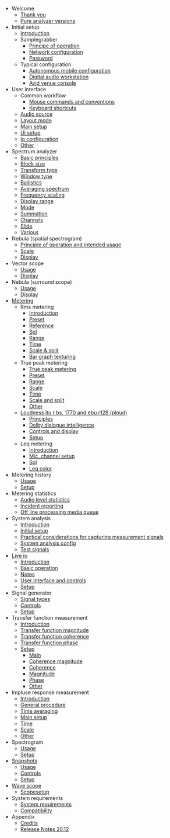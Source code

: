 * Welcome
    * [Thank you](00_Pure_Analyzer_00_Pure_Analyzer.md)
    * [Pure analyzer versions](00_Pure_Analyzer_01_Pure-analyzer-versions.md)
* Initial setup
    * [Introduction](01_Initial_Setup_00_Introduction.md)
    * Samplegrabber
        * [Principe of operation](01_Initial_Setup_01_SampleGrabber_01_Principe_of_operation.md)
        * [Network configuration](01_Initial_Setup_01_SampleGrabber_02_Network_Configuration.md)
        * [Password](01_Initial_Setup_01_SampleGrabber_03_Password.md)
    * Typical configuration
        * [Autonomous mobile configuration](01_Initial_Setup_02_Typical_configuration_01_Autonomous_mobile_configuration.md)
        * [Digital audio workstation](01_Initial_Setup_02_Typical_configuration_02_Digital_audio_workstation.md)
        * [Avid venue console](01_Initial_Setup_02_Typical_configuration_03_Avid_venue_console.md)
* User interface
    * Common workflow
        * [Mouse commands and conventions](02_User_Interface_01_Common_workflow_01_Mouse_commands_and_conventions.md)
        * [Keyboard shortcuts](02_User_Interface_01_Common_workflow_02_Keyboard_shortcuts.md)
    * [Audio source](02_User_Interface_02_Audio_source.md)
    * [Layout mode](02_User_Interface_03_Layout_mode.md)
    * [Main setup](02_User_Interface_04_Main_setup.md)
    * [Ui setup](02_User_Interface_05_UI_setup.md)
    * [Io configuration](02_User_Interface_06_IO_Configuration.md)
    * [Other](02_User_Interface_07_Other.md)
* Spectrum analyzer
    * [Basic principles](03_Spectrum_analyzer_01_Basic_principles.md)
    * [Block size](03_Spectrum_analyzer_02_Block_size.md)
    * [Transform type](03_Spectrum_analyzer_03_Transform_type.md)
    * [Window type](03_Spectrum_analyzer_04_Window_type.md)
    * [Ballistics](03_Spectrum_analyzer_05_Ballistics.md)
    * [Averaging spectrum](03_Spectrum_analyzer_06_Averaging_Spectrum.md)
    * [Frequency scaling](03_Spectrum_analyzer_07_Frequency_scaling.md)
    * [Display range](03_Spectrum_analyzer_08_Display_range.md)
    * [Mode](03_Spectrum_analyzer_09_Mode.md)
    * [Summation](03_Spectrum_analyzer_10_Summation.md)
    * [Channels](03_Spectrum_analyzer_11_Channels.md)
    * [Slide](03_Spectrum_analyzer_12_Slide_Real_time_waterfall_.md)
    * [Various](03_Spectrum_analyzer_13_Various.md)
* Nebula (spatial spectrogram)
    * [Principle of operation and intended usage](04_Nebula_Spatial_Spectrogram_01_Principle_of_operation_and_intended_usage.md)
    * [Scale](04_Nebula_Spatial_Spectrogram_02_Scale.md)
    * [Display](04_Nebula_Spatial_Spectrogram_03_Display.md)
* Vector scope
    * [Usage](05_Vector_scope_01_Usage.md)
    * [Display](05_Vector_scope_02_Display.md)
* Nebula (surround scope)
    * [Usage](06_Nebula_Surround_scope_01_Usage.md)
    * [Display](06_Nebula_Surround_scope_02_Display.md)
* [Metering](07_Metering_00_Metering.md)
    * Rms metering
        * [Introduction](07_Metering_01_RMS_Metering_01_Introduction.md)
        * [Preset](07_Metering_01_RMS_Metering_02_Preset.md)
        * [Reference](07_Metering_01_RMS_Metering_03_Reference.md)
        * [Spl](07_Metering_01_RMS_Metering_04_SPL.md)
        * [Range](07_Metering_01_RMS_Metering_05_Range.md)
        * [Time](07_Metering_01_RMS_Metering_06_Time.md)
        * [Scale & split](07_Metering_01_RMS_Metering_07_Scale_and_split.md)
        * [Bar graph texturing](07_Metering_01_RMS_Metering_08_Bar_Graph_Texturing.md)
    * True peak metering
        * [True peak metering](07_Metering_02_True_peak_metering_00_True_Peak_metering.md)
        * [Preset](07_Metering_02_True_peak_metering_01_Preset.md)
        * [Range](07_Metering_02_True_peak_metering_02_Range.md)
        * [Scale](07_Metering_02_True_peak_metering_03_Scale.md)
        * [Time](07_Metering_02_True_peak_metering_04_Time.md)
        * [Scale and split](07_Metering_02_True_peak_metering_05_Scale_and_split.md)
        * [Other](07_Metering_02_True_peak_metering_06_Other.md)
    * [Loudness itu r bs. 1770 and ebu r128 (ploud)](07_Metering_03_Loudness_ITU-R_BS._1770_and_EBU-R128_PLOUD_00_Loudness_ITU-R_BS._1770_and_EBU-R128_PLOUD.md)
        * [Principles](07_Metering_03_Loudness_ITU-R_BS._1770_and_EBU-R128_PLOUD_01_Principles.md)
        * [Dolby dialogue intelligence](07_Metering_03_Loudness_ITU-R_BS._1770_and_EBU-R128_PLOUD_02_Dolby_Dialogue_Intelligence.md)
        * [Controls and display](07_Metering_03_Loudness_ITU-R_BS._1770_and_EBU-R128_PLOUD_03_Controls_and_display.md)
        * [Setup](07_Metering_03_Loudness_ITU-R_BS._1770_and_EBU-R128_PLOUD_04_Setup.md)
    * Leq metering
        * [Introduction](07_Metering_04_Leq_Metering_01_Introduction.md)
        * [Mic. channel setup](07_Metering_04_Leq_Metering_02_Mic._Channel_Setup.md)
        * [Spl](07_Metering_04_Leq_Metering_03_SPL.md)
        * [Leq color](07_Metering_04_Leq_Metering_04_Leq_Color.md)
* Metering history
    * [Usage](08_Metering_History_01_Usage.md)
    * [Setup](08_Metering_History_02_Setup.md)
* Metering statistics
    * [Audio level statistics](09_Metering_statistics_01_Audio_level_statistics.md)
    * [Incident reporting](09_Metering_statistics_02_Incident_reporting.md)
    * [Off line processing media queue](09_Metering_statistics_03_Off-line_processing_media_queue.md)
* System analysis
    * [Introduction](10_System_analysis_01_Introduction.md)
    * [Initial setup](10_System_analysis_02_Initial_setup.md)
    * [Practical considerations for capturing measurement signals](10_System_analysis_03_Practical_considerations_for_capturing_measurement_signals.md)
    * [System analysis config](10_System_analysis_04_System_analysis_config.md)
    * [Test signals](10_System_analysis_05_Test_signals.md)
* [Live io](11_Live_IO_00_Live_IO.md)
    * [Introduction](11_Live_IO_01_Introduction.md)
    * [Basic operation](11_Live_IO_02_Basic_operation.md)
    * [Notes](11_Live_IO_03_Notes.md)
    * [User interface and controls](11_Live_IO_04_User_interface_and_controls.md)
    * [Setup](11_Live_IO_05_Setup.md)
* Signal generator
    * [Signal types](12_Signal_generator_01_Signal_types.md)
    * [Controls](12_Signal_generator_02_Controls.md)
    * [Setup](12_Signal_generator_03_Setup.md)
* Transfer function measurement
    * [Introduction](13_Transfer_function_measurement_01_Introduction.md)
    * [Transfer function magnitude](13_Transfer_function_measurement_02_Transfer_function_magnitude.md)
    * [Transfer function coherence](13_Transfer_function_measurement_03_Transfer_function_coherence.md)
    * [Transfer function phase](13_Transfer_function_measurement_04_Transfer_function_phase.md)
    * [Setup](13_Transfer_function_measurement_05_Setup_00_Setup.md)
        * [Main](13_Transfer_function_measurement_05_Setup_01_Main.md)
        * [Coherence magnitude](13_Transfer_function_measurement_05_Setup_02_Coherence_Magnitude.md)
        * [Coherence](13_Transfer_function_measurement_05_Setup_03_Coherence.md)
        * [Magnitude](13_Transfer_function_measurement_05_Setup_04_Magnitude.md)
        * [Phase](13_Transfer_function_measurement_05_Setup_05_Phase.md)
        * [Other](13_Transfer_function_measurement_05_Setup_06_Other.md)
* Impluse response measurement
    * [Introduction](14_Impluse_response_measurement_01_Introduction.md)
    * [General procedure](14_Impluse_response_measurement_02_General_procedure.md)
    * [Time averaging](14_Impluse_response_measurement_03_Time_averaging.md)
    * [Main setup](14_Impluse_response_measurement_04_Main_setup.md)
    * [Time](14_Impluse_response_measurement_05_Time.md)
    * [Scale](14_Impluse_response_measurement_06_Scale.md)
    * [Other](14_Impluse_response_measurement_07_Other.md)
* Spectrogram
    * [Usage](15_Spectrogram_01_Usage.md)
    * [Setup](15_Spectrogram_02_Setup.md)
* [Snapshots](16_Snapshots_00_Snapshots.md)
    * [Usage](16_Snapshots_01_Usage.md)
    * [Controls](16_Snapshots_02_Controls.md)
    * [Setup](16_Snapshots_03_Setup.md)
* [Wave scope](17_Wave_scope_00_Wave_scope.md)
    * [Scopesetup](17_Wave_scope_01_ScopeSetup.md)
* System requirements
    * [System requirements](18_System_Requirements_00_System_requirements.md)
    * [Compatibility](18_System_Requirements_01_Compatibility.md)
* Appendix 
	* [Credits](19_Credits.md)
	* [Release Notes 20.12](release_notes_20_12.md)

